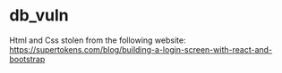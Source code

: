 # db_vuln
Html and Css stolen from the following website:
https://supertokens.com/blog/building-a-login-screen-with-react-and-bootstrap
